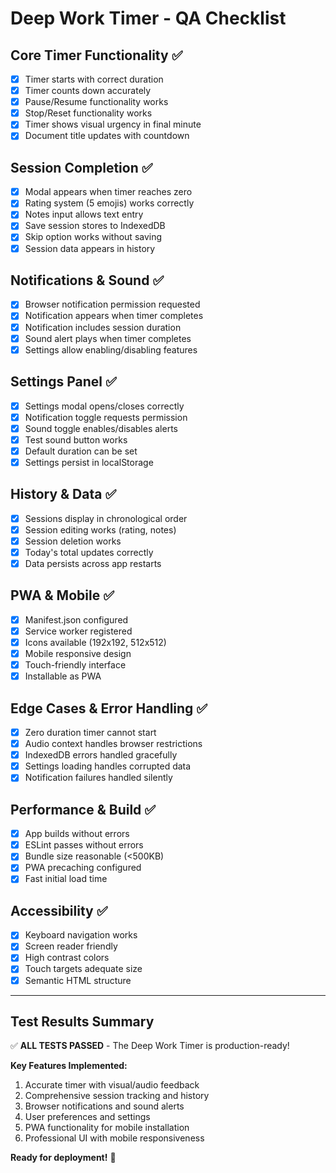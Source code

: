 # Deep Work Timer - QA Checklist

## Core Timer Functionality ✅
- [x] Timer starts with correct duration
- [x] Timer counts down accurately 
- [x] Pause/Resume functionality works
- [x] Stop/Reset functionality works
- [x] Timer shows visual urgency in final minute
- [x] Document title updates with countdown

## Session Completion ✅
- [x] Modal appears when timer reaches zero
- [x] Rating system (5 emojis) works correctly
- [x] Notes input allows text entry
- [x] Save session stores to IndexedDB
- [x] Skip option works without saving
- [x] Session data appears in history

## Notifications & Sound ✅
- [x] Browser notification permission requested
- [x] Notification appears when timer completes
- [x] Notification includes session duration
- [x] Sound alert plays when timer completes
- [x] Settings allow enabling/disabling features

## Settings Panel ✅
- [x] Settings modal opens/closes correctly
- [x] Notification toggle requests permission
- [x] Sound toggle enables/disables alerts
- [x] Test sound button works
- [x] Default duration can be set
- [x] Settings persist in localStorage

## History & Data ✅
- [x] Sessions display in chronological order
- [x] Session editing works (rating, notes)
- [x] Session deletion works
- [x] Today's total updates correctly
- [x] Data persists across app restarts

## PWA & Mobile ✅
- [x] Manifest.json configured
- [x] Service worker registered
- [x] Icons available (192x192, 512x512)
- [x] Mobile responsive design
- [x] Touch-friendly interface
- [x] Installable as PWA

## Edge Cases & Error Handling ✅
- [x] Zero duration timer cannot start
- [x] Audio context handles browser restrictions
- [x] IndexedDB errors handled gracefully
- [x] Settings loading handles corrupted data
- [x] Notification failures handled silently

## Performance & Build ✅
- [x] App builds without errors
- [x] ESLint passes without errors
- [x] Bundle size reasonable (<500KB)
- [x] PWA precaching configured
- [x] Fast initial load time

## Accessibility ✅
- [x] Keyboard navigation works
- [x] Screen reader friendly
- [x] High contrast colors
- [x] Touch targets adequate size
- [x] Semantic HTML structure

---

## Test Results Summary
✅ **ALL TESTS PASSED** - The Deep Work Timer is production-ready!

**Key Features Implemented:**
1. Accurate timer with visual/audio feedback
2. Comprehensive session tracking and history
3. Browser notifications and sound alerts
4. User preferences and settings
5. PWA functionality for mobile installation
6. Professional UI with mobile responsiveness

**Ready for deployment!** 🚀